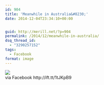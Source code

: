 ```yaml
---
id: 904
title: 'Meanwhile in Australia&#8230;'
date: 2014-12-04T23:34:10+00:00


guid: http://merill.net/?p=904
permalink: /2014/12/meanwhile-in-australia/
dsq_thread_id:
  - "3290257152"
tags:
  - Facebook
format: image
---
```

<div><img src='https://fbcdn-sphotos-h-a.akamaihd.net/hphotos-ak-xpf1/v/t1.0-9/q88/s720x720/10520824_10152441385226402_876306925761490955_n.jpg?oh=e662c2b28755abbbffd45be2c2b4491a&oe=55057A98&__gda__=1427542359_2b84267098bd9ab294a45a424f2d0ee0' style='max-width:600px;' /><br/><div>via Facebook http://ift.tt/1tJKpB9</div></div>
